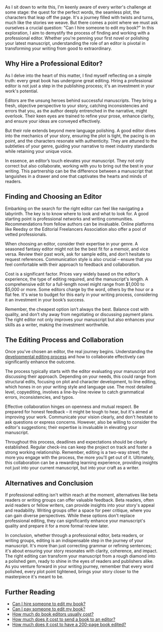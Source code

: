 <p>As I sit down to write this, I'm keenly aware of every writer's challenge at some stage: the quest for the perfect words, the seamless plot, the characters that leap off the page. It's a journey filled with twists and turns, much like the stories we weave. But there comes a point where we must ask ourselves a crucial question: "Can I hire someone to edit my book?" In this exploration, I aim to demystify the process of finding and working with a professional editor. Whether you're penning your first novel or polishing your latest manuscript, understanding the role of an editor is pivotal in transforming your writing from good to extraordinary.</p>

<h2>Why Hire a Professional Editor?</h2>

<p>As I delve into the heart of this matter, I find myself reflecting on a simple truth: every great book has undergone great editing. Hiring a professional editor is not just a step in the publishing process; it's an investment in your work's potential.</p>

<p>Editors are the unsung heroes behind successful manuscripts. They bring a fresh, objective perspective to your story, catching inconsistencies and errors that you, as the author deeply entrenched in the narrative, might overlook. Their keen eyes are trained to refine your prose, enhance clarity, and ensure your ideas are conveyed effectively.</p>

<p>But their role extends beyond mere language polishing. A good editor dives into the mechanics of your story, ensuring the plot is tight, the pacing is on point, and the characters resonate with authenticity. They are attuned to the subtleties of your genre, guiding your narrative to meet industry standards while retaining your unique voice.</p>

<p>In essence, an editor’s touch elevates your manuscript. They not only correct but also collaborate, working with you to bring out the best in your writing. This partnership can be the difference between a manuscript that languishes in a drawer and one that captivates the hearts and minds of readers.</p>

<h2>Finding and Choosing an Editor</h2>

<p>Embarking on the search for the right editor can feel like navigating a labyrinth. The key is to know where to look and what to look for. A good starting point is professional networks and writing communities. Recommendations from fellow authors can be invaluable. Online platforms like Reedsy or the Editorial Freelancers Association also offer a pool of vetted professionals.</p>

<p>When choosing an editor, consider their expertise in your genre. A seasoned fantasy editor might not be the best fit for a memoir, and vice versa. Review their past work, ask for sample edits, and don’t hesitate to request references. Communication style is also crucial – ensure that you feel comfortable with their approach to feedback and collaboration.</p>

<p>Cost is a significant factor. Prices vary widely based on the editor's experience, the type of editing required, and the manuscript's length. A comprehensive edit for a full-length novel might range from $1,000 to $5,000 or more. Some editors charge by the word, others by the hour or a flat fee. It's wise to budget for this early in your writing process, considering it an investment in your book’s success.</p>

<p>Remember, the cheapest option isn’t always the best. Balance cost with quality, and don’t shy away from negotiating or discussing payment plans. The right editor not only improves your manuscript but also enhances your skills as a writer, making the investment worthwhile.</p>

<h2>The Editing Process and Collaboration</h2>

<p>Once you've chosen an editor, the real journey begins. Understanding the <a href="https://bubblecow.com/developmental_editing">developmental editing process</a> and how to collaborate effectively can significantly enhance the outcome.</p>

<p>The process typically starts with the editor evaluating your manuscript and discussing their approach. Depending on your needs, this could range from structural edits, focusing on plot and character development, to line editing, which hones in on your writing style and language use. The most detailed level, copyediting, involves a line-by-line review to catch grammatical errors, inconsistencies, and typos.</p>

<p>Effective collaboration hinges on openness and mutual respect. Be prepared for honest feedback – it might be tough to hear, but it's aimed at improving your work. Communicate your vision clearly, and don't hesitate to ask questions or express concerns. However, also be willing to consider the editor's suggestions; their expertise is invaluable in elevating your manuscript.</p>

<p>Throughout this process, deadlines and expectations should be clearly established. Regular check-ins can keep the project on track and foster a strong working relationship. Remember, editing is a two-way street; the more you engage with the process, the more you'll get out of it. Ultimately, this collaboration can be a rewarding learning experience, providing insights not just into your current manuscript, but into your craft as a writer.</p>

<h2>Alternatives and Conclusion</h2>

<p>If professional editing isn't within reach at the moment, alternatives like beta readers or writing groups can offer valuable feedback. Beta readers, often avid readers or fellow writers, can provide insights into your story's appeal and readability. Writing groups offer a space for peer critique, where you can gain diverse perspectives. While these options don't replace professional editing, they can significantly enhance your manuscript's quality and prepare it for a more formal review later.</p>

<p>In conclusion, whether through a professional editor, beta readers, or writing groups, editing is an indispensable step in the journey of your manuscript. It's more than just correcting grammar or refining sentences; it's about ensuring your story resonates with clarity, coherence, and impact. The right editing can transform your manuscript from a rough diamond into a polished gem, ready to shine in the eyes of readers and publishers alike. As you venture forward in your writing journey, remember that every word polished, every plot point tightened, brings your story closer to the masterpiece it's meant to be.</p>

<h2>Further Reading</h2>

<ul>
<li><a href="https://bubblecow.com/blog/can-i-hire-someone-to-edit-my-book">Can I hire someone to edit my book?</a></li>
<li><a href="https://bubblecow.com/blog/can-i-pay-someone-to-edit-my-book">Can I pay someone to edit my book?</a></li>
<li><a href="https://bubblecow.com/blog/how-much-do-book-editors-usually-cost">How much do book editors usually cost?</a></li>
<li><a href="https://bubblecow.com/blog/how-much-does-it-cost-to-send-a-book-to-an-editor">How much does it cost to send a book to an editor?</a></li>
<li><a href="https://bubblecow.com/blog/how-much-does-it-cost-to-have-a-200-page-book-edited">How much does it cost to have a 200-page book edited?</a></li>
</ul>